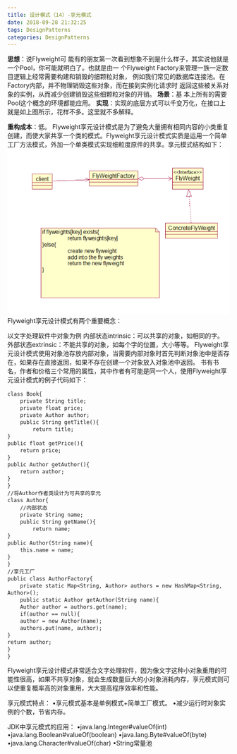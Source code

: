 ```yaml
---
title: 设计模式（14）-享元模式
date: 2018-09-28 21:32:25
tags: DesignPatterns
categories: DesignPatterns
---
```

**思想**：说Flyweight可 能有的朋友第一次看到想象不到是什么样子，其实说他就是一个Pool，你可能就明白了。也就是由一 个Flyweight Factory来管理一族一定数目逻辑上经常需要构建和销毁的细颗粒对象， 例如我们常见的数据库连接池。在Factory内部，并不物理销毁这些对象，而在接到实例化请求时 返回这些被关系对象的实例，从而减少创建销毁这些细颗粒对象的开销。
**场景**：基 本上所有的需要Pool这个概念的环境都能应用。
**实现**：实现的底层方式可以千变万化，在接口上就是如上图所示，花样不多。这里就不多解释。
<!-- more -->
**重构成本**：低。
Flyweight享元设计模式是为了避免大量拥有相同内容的小类重复创建，而使大家共享一个类的模式。Flyweight享元设计模式实质是运用一个简单工厂方法模式，外加一个单类模式实现细粒度原件的共享。享元模式结构如下：
![这里写图片描述](2018/09/28/设计模式（14）-享元模式/20160723174754843.png)
Flyweight享元设计模式有两个重要概念：

以文字处理软件中对象为例
内部状态intrinsic：可以共享的对象，如相同的字。
外部状态extrinsic：不能共享的对象，如每个字的位置，大小等等。
Flyweight享元设计模式使用对象池存放内部对象，当需要内部对象时首先判断对象池中是否存在，如果存在直接返回，如果不存在创建一个对象放入对象池中返回。
书有书名，作者和价格三个常用的属性，其中作者有可能是同一个人，使用Flyweight享元设计模式的例子代码如下：

```
class Book{
	private String title;
	private float price;
	private Author author;
	public String getTitle(){
		return title;
}
public float getPrice(){
	return price;
}
public Author getAuthor(){
	return author;
}
}
//将Author作者类设计为可共享的享元
class Author{
	//内部状态
	private String name;
	public String getName(){
		return name;
}
public Author(String name){
	this.name = name;
}
}
//享元工厂
public class AuthorFactory{
	private static Map<String, Author> authors = new HashMap<String, Author>();
	public static Author getAuthor(String name){
	Author author = authors.get(name);
	if(author == null){
	author = new Author(name);
	authors.put(name, author);
}
return author;
}
}
```
Flyweight享元设计模式非常适合文字处理软件，因为像文字这种小对象重用的可能性很高，如果不共享对象，就会生成数量巨大的小对象消耗内存，享元模式则可以使重复概率高的对象重用，大大提高程序效率和性能。

享元模式特点：
•享元模式基本是单例模式+简单工厂模式。
•减少运行时对象实例的个数，节省内存。

JDK中享元模式的应用：
•java.lang.Integer#valueOf(int)
•java.lang.Boolean#valueOf(boolean)
•java.lang.Byte#valueOf(byte)
•java.lang.Character#valueOf(char)
•String常量池
